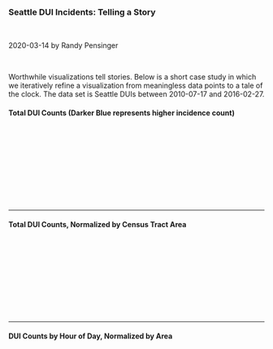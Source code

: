 ### Seattle DUI Incidents: Telling a Story
<p class="break"><br></p>
<aside>2020-03-14 by Randy Pensinger</aside>
<p class="break"><br></p>

Worthwhile visualizations tell stories.
Below is a short case study in which we iteratively refine a visualization from meaningless data points to a tale of the clock.
The data set is Seattle DUIs between 2010-07-17 and 2016-02-27.

<div id="counts">
<h4>Total DUI Counts (Darker Blue represents higher incidence count)</h4>
<svg></svg>
</div>
<hr>
<div id="counts-area-normalized">
<h4>Total DUI Counts, Normalized by Census Tract Area</h4>
<svg></svg>
</div>
<hr>
<div id="heat-by-time">
<h4>DUI Counts by Hour of Day, Normalized by Area</h4>
<svg></svg>
</div>
<script src="https://cdnjs.cloudflare.com/ajax/libs/seedrandom/2.4.0/seedrandom.min.js"></script>
<script src="https://d3js.org/d3.v3.min.js" charset="utf-8"></script>
